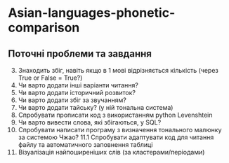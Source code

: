 # Asian-languages-phonetic-comparison
## Поточні проблеми та завдання
3. Знаходить збіг, навіть якщо в 1 мові відрізняється кількість (через True or False = True?)
5. Чи варто додати інші варіанти читання?
6. Чи варто додати історичний розвиток?
7. Чи варто додати збіг за звучанням?
8. Чи варто додати тайську? (у ній тональна система)
9. Спробувати прописати код з використанням python Levenshtein
10. Чи варто вивести слова, які збігаються, у SQL?
11. Спробувати написати програму з визначення тонального малюнку за системою Чжао?
    11.1 Спробувати адаптувати код для читання файлу та автоматичного заповнення таблиці
12. Візуалізація найпоширеніших слів (за кластерами/періодами) 
